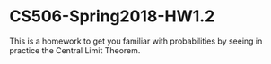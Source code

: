 # CS506-Spring2018-HW1.2

This is a homework to get you familiar with probabilities by seeing in practice the Central Limit Theorem.
